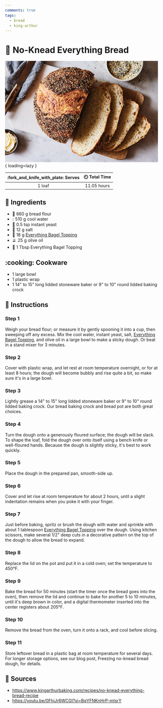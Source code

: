 ```yaml
---
comments: true
tags:
  - bread
  - king-arthur
---
```

# :bread: No-Knead Everything Bread

![No-Knead Everything Bread][1]{ loading=lazy }

| :fork_and_knife_with_plate: Serves | :timer_clock: Total Time |
|:----------------------------------:|:-----------------------: |
| 1 loaf | 11.05 hours |

## :salt: Ingredients

- :ear_of_rice: 660 g bread flour
- :droplet: 510 g cool water
- :microbe: 0.5 tsp instant yeast
- :salt: 12 g salt
- :bagel: 18 g [Everything Bagel Topping][2]
- :olive: 25 g olive oil
- :bagel: 1 Tbsp Everything Bagel Topping

## :cooking: Cookware

- 1 large bowl
- 1 plastic wrap
- 1 14" to 15" long lidded stoneware baker or 9" to 10" round lidded baking crock

## :pencil: Instructions

### Step 1

Weigh your bread flour; or measure it by gently spooning it into a cup, then sweeping off any excess. Mix the cool
water, instant yeast, salt, [Everything Bagel Topping][2], and olive oil in a large bowl to make a sticky dough. Or
beat in a stand mixer for 3 minutes.

### Step 2

Cover with plastic wrap, and let rest at room temperature overnight, or for at least 8 hours; the dough will become
bubbly and rise quite a bit, so make sure it's in a large bowl.

### Step 3

Lightly grease a 14" to 15" long lidded stoneware baker or 9" to 10" round lidded baking crock. Our bread baking crock
and bread pot are both great choices.

### Step 4

Turn the dough onto a generously floured surface; the dough will be slack. To shape the loaf, fold the dough over onto
itself using a bench knife or well-floured hands. Because the dough is slightly sticky, it's best to work quickly.

### Step 5

Place the dough in the prepared pan, smooth-side up.

### Step 6

Cover and let rise at room temperature for about 2 hours, until a slight indentation remains when you poke it with your
finger.

### Step 7

Just before baking, spritz or brush the dough with water and sprinkle with about 1 tablespoon
[Everything Bagel Topping][2] over the dough. Using kitchen scissors, make several 1/2" deep cuts in a decorative
pattern on the top of the dough to allow the bread to expand.

### Step 8

Replace the lid on the pot and put it in a cold oven; set the temperature to 450°F.

### Step 9

Bake the bread for 50 minutes (start the timer once the bread goes into the oven), then remove the lid and continue to
bake for another 5 to 10 minutes, until it's deep brown in color, and a digital thermometer inserted into the center
registers about 205°F.

### Step 10

Remove the bread from the oven, turn it onto a rack, and cool before slicing.

### Step 11

Store leftover bread in a plastic bag at room temperature for several days. For longer storage options, see our blog
post, Freezing no-knead bread dough, for details.

## :link: Sources

- <https://www.kingarthurbaking.com/recipes/no-knead-everything-bread-recipe>
- <https://youtu.be/0FhiJr6WCGI?si=BqYFNKnHrP-mtsrY>

[1]: <../assets/images/no-knead-everything-bread.jpg>
[2]: <../ingredients/seasonings/everything-bagel.md>
